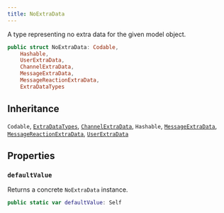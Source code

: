 ```yaml
---
title: NoExtraData
---
```


A type representing no extra data for the given model object.

``` swift
public struct NoExtraData: Codable,
    Hashable,
    UserExtraData,
    ChannelExtraData,
    MessageExtraData,
    MessageReactionExtraData,
    ExtraDataTypes 
```

## Inheritance

`Codable`, [`ExtraDataTypes`](../../extra-data-types), [`ChannelExtraData`](../channel-extra-data), `Hashable`, [`MessageExtraData`](../message-extra-data), [`MessageReactionExtraData`](../message-reaction-extra-data), [`UserExtraData`](../user-extra-data)

## Properties

### `defaultValue`

Returns a concrete `NoExtraData` instance.

``` swift
public static var defaultValue: Self 
```

